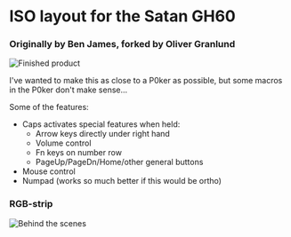 # ISO layout for the Satan GH60
### Originally by Ben James, forked by Oliver Granlund

![Finished product](https://i.imgur.com/s5HAgr6.jpg)

I've wanted to make this as close to a P0ker as possible, but some macros in
the P0ker don't make sense...

Some of the features:
* Caps activates special features when held:
  * Arrow keys directly under right hand
  * Volume control
  * Fn keys on number row
  * PageUp/PageDn/Home/other general buttons
* Mouse control
* Numpad (works so much better if this would be ortho)
### RGB-strip
![Behind the scenes](https://i.imgur.com/reHLXrc.jpg)
